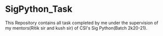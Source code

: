 # SigPython_Task
This Repository contains all task completed by me under the supervision of my mentors(Ritik sir and kush sir) of CSI's Sig Python(Batch 2k20-21).
